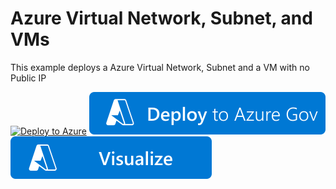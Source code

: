 # Azure Virtual Network, Subnet, and VMs


This example deploys a Azure Virtual Network, Subnet and a VM with no Public IP


[![Deploy to Azure](https://aka.ms/deploytoazurebutton)](https://portal.azure.com/#create/Microsoft.Template/uri/https%3A%2F%2Fraw.githubusercontent.com%2Feverton-o%2Faz500%2Fmain%2F60-plan-and-implement-remote-access-to-public-endpoints-bastion%2Fazuredeploy.json)
[![Deploy To Azure US Gov](https://raw.githubusercontent.com/Azure/azure-quickstart-templates/master/1-CONTRIBUTION-GUIDE/images/deploytoazuregov.svg?sanitize=true)](https://portal.azure.us/#create/Microsoft.Template/uri/https%3A%2F%2Fraw.githubusercontent.com%2Feverton-o%2Faz500%2Fmain%2F60-plan-and-implement-remote-access-to-public-endpoints-bastion%2Fazuredeploy.json)
[![Visualize](https://raw.githubusercontent.com/Azure/azure-quickstart-templates/master/1-CONTRIBUTION-GUIDE/images/visualizebutton.svg?sanitize=true)](http://armviz.io/#/?load=https%3A%2F%2Fraw.githubusercontent.com%2Feverton-o%2Faz500%2Fmain%2F60-plan-and-implement-remote-access-to-public-endpoints-bastion%2Fazuredeploy.json)

